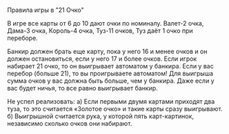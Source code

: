 ﻿Правила игры в "21 Очко"

В игре все карты от 6 до 10 дают очки по номиналу. 
Валет-2 очка, 
Дама-3 очка, 
Король-4 очка, 
Туз-11 очков,
Туз даёт 1 очко при переборе.

Банкир должен брать еще карту, пока у него 16 и менее очков и он должен остановиться, если у него 17 и более очков.
Если игрок набирает 21 очко, то он выигрывает автоматом у банкира.
Если у вас перебор (больше 21), то вы проигрываете автоматом!
Для выигрыша сумма очков у вас должна быть больше, чем у банкира.
Даже если у вас будет ничья, то все равно выигрывает банкир.

Не успел реализовать:
а) Если первыми двумя картами приходят два туза, то это считается «Золотое очко» и такие карты сразу выигрывают.
б) Выигрышной считается рука, у которой пять карт-картинок, независимо сколько очков они набирают.